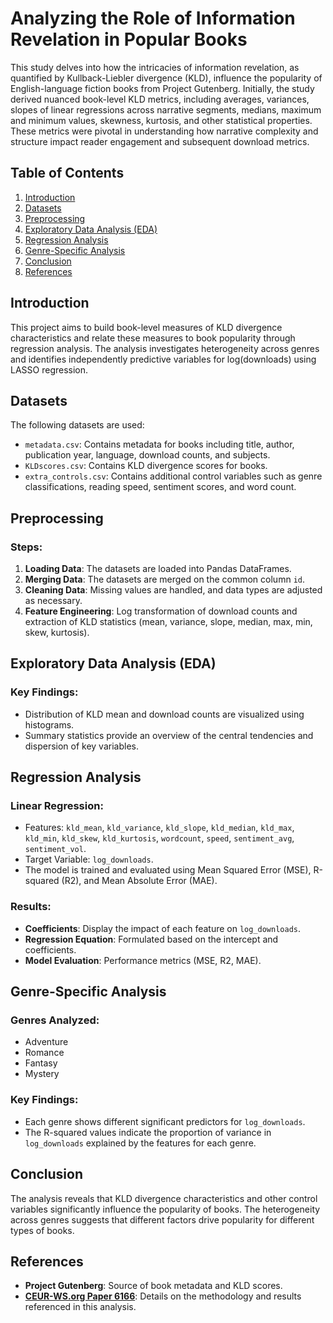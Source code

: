 # Analyzing the Role of Information Revelation in Popular Books

This study delves into how the intricacies of information revelation, as quantified by
Kullback-Liebler divergence (KLD), influence the popularity of English-language fiction books
from Project Gutenberg. Initially, the study derived nuanced book-level KLD metrics,
including averages, variances, slopes of linear regressions across narrative segments,
medians, maximum and minimum values, skewness, kurtosis, and other statistical
properties. These metrics were pivotal in understanding how narrative complexity and
structure impact reader engagement and subsequent download metrics.

## Table of Contents
1. [Introduction](#introduction)
2. [Datasets](#datasets)
3. [Preprocessing](#preprocessing)
4. [Exploratory Data Analysis (EDA)](#exploratory-data-analysis-eda)
5. [Regression Analysis](#regression-analysis)
6. [Genre-Specific Analysis](#genre-specific-analysis)
7. [Conclusion](#conclusion)
8. [References](#references)

## Introduction
This project aims to build book-level measures of KLD divergence characteristics and relate these measures to book popularity through regression analysis. The analysis investigates heterogeneity across genres and identifies independently predictive variables for log(downloads) using LASSO regression.

## Datasets
The following datasets are used:
- `metadata.csv`: Contains metadata for books including title, author, publication year, language, download counts, and subjects.
- `KLDscores.csv`: Contains KLD divergence scores for books.
- `extra_controls.csv`: Contains additional control variables such as genre classifications, reading speed, sentiment scores, and word count.

## Preprocessing
### Steps:
1. **Loading Data**: The datasets are loaded into Pandas DataFrames.
2. **Merging Data**: The datasets are merged on the common column `id`.
3. **Cleaning Data**: Missing values are handled, and data types are adjusted as necessary.
4. **Feature Engineering**: Log transformation of download counts and extraction of KLD statistics (mean, variance, slope, median, max, min, skew, kurtosis).

## Exploratory Data Analysis (EDA)
### Key Findings:
- Distribution of KLD mean and download counts are visualized using histograms.
- Summary statistics provide an overview of the central tendencies and dispersion of key variables.

## Regression Analysis
### Linear Regression:
- Features: `kld_mean`, `kld_variance`, `kld_slope`, `kld_median`, `kld_max`, `kld_min`, `kld_skew`, `kld_kurtosis`, `wordcount`, `speed`, `sentiment_avg`, `sentiment_vol`.
- Target Variable: `log_downloads`.
- The model is trained and evaluated using Mean Squared Error (MSE), R-squared (R2), and Mean Absolute Error (MAE).

### Results:
- **Coefficients**: Display the impact of each feature on `log_downloads`.
- **Regression Equation**: Formulated based on the intercept and coefficients.
- **Model Evaluation**: Performance metrics (MSE, R2, MAE).

## Genre-Specific Analysis
### Genres Analyzed:
- Adventure
- Romance
- Fantasy
- Mystery

### Key Findings:
- Each genre shows different significant predictors for `log_downloads`.
- The R-squared values indicate the proportion of variance in `log_downloads` explained by the features for each genre.

## Conclusion
The analysis reveals that KLD divergence characteristics and other control variables significantly influence the popularity of books. The heterogeneity across genres suggests that different factors drive popularity for different types of books.

## References
- **Project Gutenberg**: Source of book metadata and KLD scores.
- **[CEUR-WS.org Paper 6166](https://ceur-ws.org/Vol-3558/paper6166.pdf)**: Details on the methodology and results referenced in this analysis.
